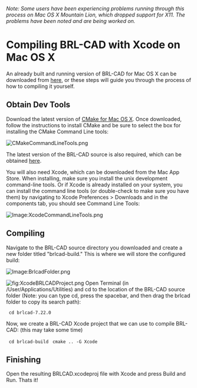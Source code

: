 *Note: Some users have been experiencing problems running through this
process on Mac OS X Mountain Lion, which dropped support for X11. The
problems have been noted and are being worked on.*

# Compiling BRL-CAD with Xcode on Mac OS X

An already built and running version of BRL-CAD for Mac OS X can be
downloaded from
[here](http://sourceforge.net/projects/brlcad/files/BRL-CAD%20for%20Mac%20OS%20X/),
or these steps will guide you through the process of how to compiling it
yourself.

## Obtain Dev Tools

Download the latest version of [CMake for Mac OS
X](http://www.cmake.org/cmake/resources/software.html). Once downloaded,
follow the instructions to install CMake and be sure to select the box
for installing the CMake Command Line tools:

![](CMakeCommandLineTools.png "CMakeCommandLineTools.png")

The latest version of the BRL-CAD source is also required, which can be
obtained
[here](https://sourceforge.net/projects/brlcad/files/BRL-CAD%20Source/).

You will also need Xcode, which can be downloaded from the Mac App
Store. When installing, make sure you install the unix development
command-line tools. Or if Xcode is already installed on your system, you
can install the command line tools (or double-check to make sure you
have them) by navigating to Xcode Preferences &gt; Downloads and in the
components tab, you should see Command Line Tools:

![Image:XcodeCommandLineTools.png](XcodeCommandLineTools.png "Image:XcodeCommandLineTools.png")

## Compiling

Navigate to the BRL-CAD source directory you downloaded and create a new
folder titled "brlcad-build." This is where we will store the configured
build:

![Image:BrlcadFolder.png](BrlcadFolder.png "Image:BrlcadFolder.png")

![](XcodeBRLCADProject.png "fig:XcodeBRLCADProject.png") Open Terminal
(in /User/Applications/Utilities) and cd to the location of the BRL-CAD
source folder (Note: you can type cd, press the spacebar, and then drag
the brlcad folder to copy its search path):

` cd brlcad-7.22.0`

Now, we create a BRL-CAD Xcode project that we can use to compile
BRL-CAD: (this may take some time)

` cd brlcad-build`
` cmake .. -G Xcode`

## Finishing

Open the resulting BRLCAD.xcodeproj file with Xcode and press Build and
Run. Thats it!